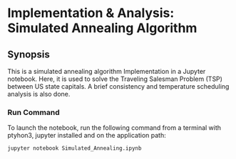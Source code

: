 # Implementation & Analysis: Simulated Annealing Algorithm

## Synopsis

This is a simulated annealing algorithm Implementation in a Jupyter notebook. Here, it is used to solve the Traveling Salesman Problem (TSP) between US state capitals. A brief consistency and temperature scheduling analysis is also done.

### Run Command

To launch the notebook, run the following command from a terminal with ptyhon3, jupyter installed and on the application path:

```
jupyter notebook Simulated_Annealing.ipynb
```
